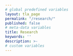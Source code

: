 ```yaml
---
# global predefined variables
layout: tla_page
permalink: "/research/"
published: false
# meta-data variables
title: Research
keywords: ''
description: >-
# custom variables
---
```

